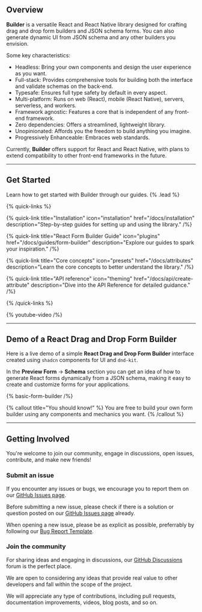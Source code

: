 ## Overview

**Builder** is a versatile React and React Native library designed for crafting drag and drop form builders and JSON schema forms. You can also generate dynamic UI from JSON schema and any other builders you envision.

Some key characteristics:

- Headless: Bring your own components and design the user experience as you want.
- Full-stack: Provides comprehensive tools for building both the interface and validate schemas on the back-end.
- Typesafe: Ensures full type safety by default in every aspect.
- Multi-platform: Runs on web (React), mobile (React Native), servers, serverless, and workers.
- Framework agnostic: Features a core that is independent of any front-end framework.
- Zero dependencies: Offers a streamlined, lightweight library.
- Unopinionated: Affords you the freedom to build anything you imagine.
- Progressively Enhanceable: Embraces web standards.

Currently, **Builder** offers support for React and React Native, with plans to extend compatibility to other front-end frameworks in the future.

---

## Get Started

Learn how to get started with Builder through our guides. {% .lead %}

{% quick-links %}

{% quick-link title="Installation" icon="installation" href="/docs/installation" description="Step-by-step guides for setting up and using the library." /%}

{% quick-link title="React Form Builder Guide" icon="plugins" href="/docs/guides/form-builder" description="Explore our guides to spark your inspiration." /%}

{% quick-link title="Core concepts" icon="presets" href="/docs/attributes" description="Learn the core concepts to better understand the library." /%}

{% quick-link title="API reference" icon="theming" href="/docs/api/create-attribute" description="Dive into the API Reference for detailed guidance." /%}

{% /quick-links %}

{% youtube-video /%}

---

## Demo of a React Drag and Drop Form Builder

Here is a live demo of a simple **React Drag and Drop Form Builder** interface created using `shadcn` components for UI and `dnd-kit`.

In the **Preview Form** -> **Schema** section you can get an idea of how to generate React forms dynamically from a JSON schema, making it easy to create and customize forms for your applications.

{% basic-form-builder /%}

{% callout title="You should know!" %}
You are free to build your own form builder using any components and mechanics you want.
{% /callout %}

---

## Getting Involved

You're welcome to join our community, engage in discussions, open issues, contribute, and make new friends!

### Submit an issue

If you encounter any issues or bugs, we encourage you to report them on our [GitHub Issues page](https://github.com/coltorapps/builder/issues).

Before submitting a new issue, please check if there is a solution or question posted on our [GitHub Issues page](https://github.com/coltorapps/builder/issues) already.

When opening a new issue, please be as explicit as possible, preferrably by following our [Bug Report Template](https://github.com/coltorapps/builder/blob/main/.github/ISSUE_TEMPLATE/bug_report.yml).

### Join the community

For sharing ideas and engaging in discussions, our [GitHub Discussions](https://github.com/coltorapps/builder/discussions) forum is the perfect place.

We are open to considering any ideas that provide real value to other developers and fall within the scope of the project.

We will appreciate any type of contributions, including pull requests, documentation improvements, videos, blog posts, and so on.
